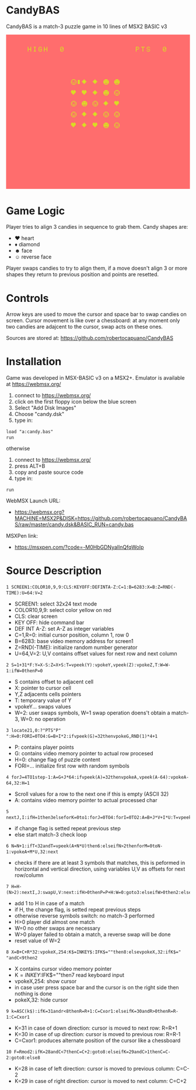 # CandyBAS
CandyBAS is a match-3 puzzle game in 10 lines of MSX2 BASIC v3

![screenshot](screenshot.png)

# Game Logic
Player tries to align 3 candies in sequence to grab them.
Candy shapes are:
- &hearts; heart
- &diams; diamond
- &#x263B; face
- &#x263A; reverse face

Player swaps candies to try to align them, if a move doesn't align 3 or more shapes they return to previous position and points are resetted.

# Controls
Arrow keys are used to move the cursor and space bar to swap candies on screen.
Cursor movement is like over a chessboard: at any moment only two candies are adajcent to the cursor, swap acts on these ones.

Sources are stored at: https://github.com/robertocapuano/CandyBAS

# Installation
Game was developed in MSX-BASIC v3 on a MSX2+. Emulator is available at https://webmsx.org/
1. connect to https://webmsx.org/
2. click on the first floppy icon below the blue screen
3. Select "Add Disk Images"
4. Choose "candy.dsk"
5. type in:
```
load "a:candy.bas"
run
```

otherwise
1. connect to https://webmsx.org/
2. press ALT+B
3. copy and paste source code
5. type in:
```
run
```

WebMSX Launch URL:
- https://webmsx.org?MACHINE=MSX2P&DISK=https://github.com/robertocapuano/CandyBAS/raw/master/candy.dsk&BASIC_RUN=candy.bas

MSXPen link:
- https://msxpen.com/?code=-M0HbGDNyallnQfqWoIp

# Source Description

```
1 SCREEN1:COLOR10,9,9:CLS:KEYOFF:DEFINTA-Z:C=1:B=6283:X=B:Z=RND(-TIME):U=64:V=2
```
- SCREEN1: select 32x24 text mode
- COLOR10,9,9: select color yellow on red
- CLS: clear screen
- KEY OFF: hide command bar
- DEF INT A-Z: set A-Z as integer variables
- C=1,R=0: initial cursor position, column 1, row 0
- B=6283: base video memory address for screen1
- Z=RND(-TIME): initialize random number generator
- U=64,V=2: U,V contains offset values for next row and next column

```
2 S=1+31*F:Y=X-S:Z=X+S:T=vpeek(Y):vpokeY,vpeek(Z):vpokeZ,T:W=W-1:ifW=0thenP=0
```
- S contains offset to adjacent cell
- X: pointer to cursor cell
- Y,Z adjacents cells pointers
- T: temporary value of Y
- vpokeY... swaps values
- W=2: user swaps symbols, W=1 swap operation doens't obtain a match-3, W=0: no operation

```
3 locate21,0:?"PTS"P" ":H=0:FORI=0TO4:G=B+I*2:ifvpeek(G)=32thenvpokeG,RND(1)*4+1
```
- P: contains player points
- G: contains video memory pointer to actual row procesed
- H=0: change flag of puzzle content
- FORI=... initialize first row with random symbols

```
4 forJ=4TO1step-1:A=G+J*64:ifvpeek(A)=32thenvpokeA,vpeek(A-64):vpokeA-64,32:H=1
```
- Scroll values for a row to the next one if this is empty (ASCII 32)
- A: contains video memory pointer to actual processed char

```
5 nextJ,I:ifH=1then3elseforK=0to1:forJ=0TO4:forI=0TO2:A=B+J*V+I*U:T=vpeek(A):N=0
```
- if change flag is setted repeat previous step
- else start match-3 check loop

```
6 N=N+1:ifT<32andT=vpeek(A+N*U)then6:elseifN>2thenforM=0toN-1:vpokeA+M*U,32:next
```
- checks if there are at least 3 symbols that matches, this is peformed in horizontal and vertical direction, using variables U,V as offsets for next row/column

```
7 H=H-(N>2):nextI,J:swapU,V:next:ifH>0thenP=P+H:W=0:goto3:elseifW>0then2:elseW=2
```
- add 1 to H in case of a match
- if H, the change flag, is setted repeat previous steps
- otherwise reverse symbols switch: no match-3 performed
- H>0 player did almost one match
- W=0 no other swaps are necessary
- W>0 player failed to obtain a match, a reverse swap will be done
- reset value of W=2

```
8 X=B+C+R*32:vpokeX,254:K$=INKEY$:IFK$=""then8:elsevpokeX,32:ifK$=" "andC<9then2
```
- X contains cursor video memory pointer
- K$=INKEY$:IFK$=""then7 read keyboard input
- vpokeX,254: show cursor
- in case user press space bar and the cursor is on the right side then nothing is done
- pokeX,32: hide cursor

```
9 k=ASC(k$):ifK=31andr<8thenR=R+1:C=Cxor1:elseifK=30andR>0thenR=R-1:C=Cxor1
```
- K=31 in case of down direction: cursor is moved to next row: R=R+1
- K=30 in case of up direction: cursor is moved to previous row: R=R-1
- C=Cxor1: produces alternate position of the cursor like a chessboard

```
10 F=Rmod2:ifK=28andC<7thenC=C+2:goto8:elseifK=29andC>1thenC=C-2:goto8:else8
```
- K=28 in case of left direction: cursor is moved to previous column: C=C-2
- K=29 in case of right direction: cursor is moved to next column: C=C+2

